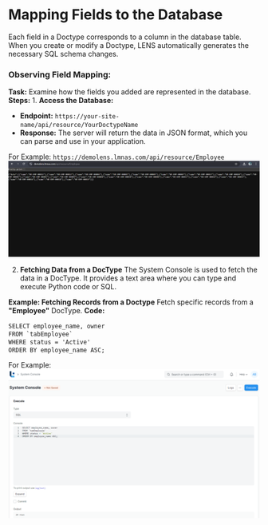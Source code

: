 #  Mapping Fields to the Database 
  
Each field in a Doctype corresponds to a column in the database table. When you create or modify a Doctype, LENS automatically generates the necessary SQL schema changes.  

### Observing Field Mapping:  

**Task:** Examine how the fields you added are represented in the database.
	**Steps:**
	1. **Access the Database:**
 - **Endpoint:** `https://your-site-		name/api/resource/YourDoctypeName`
 - **Response:** The server will return the data in JSON format, which you can parse and use in your application.

For Example:  `https://demolens.lmnas.com/api/resource/Employee`
![Data in JSON format](https://github.com/lmnaslimited/wedha/blob/framework/lms/media/API_JSON.png?raw=true)

2. **Fetching Data from a DocType**
The System Console is used to fetch the data in a DocType. It provides a text area where you can type and execute Python code or SQL.

**Example: Fetching Records from a Doctype**
Fetch specific records from a **"Employee"** DocType.
**Code:**
```
SELECT employee_name, owner
FROM `tabEmployee`
WHERE status = 'Active'
ORDER BY employee_name ASC;
```
For Example: 
![System_Console_Output](https://github.com/lmnaslimited/wedha/blob/framework/lms/media/System_Console.png?raw=true)

<!--stackedit_data:
eyJoaXN0b3J5IjpbMTEwNjEyNDU5MiwtMTA5MzUwOTI3OCwxND
U2NjcyNTMsLTIwNzY3NDk0ODMsMTIxODE0NTA0NCwtNjkyMTA1
NzQ2LC0xNzA1NjI3NzEyLDE4MjE1NzAxODEsLTE4NjQ0MTU4Nj
UsLTE4OTQ2NDQ4NDIsLTE4MTg2OTU0NCwtNTEyOTMzNDYyXX0=

-->